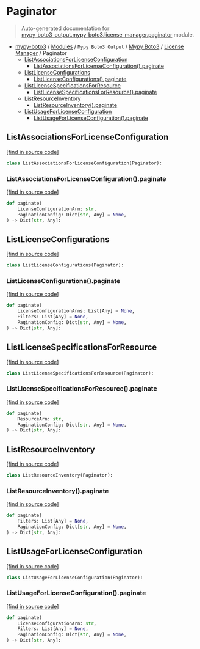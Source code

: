 # Paginator

> Auto-generated documentation for [mypy_boto3_output.mypy_boto3.license_manager.paginator](https://github.com/vemel/mypy_boto3/blob/master/mypy_boto3_output/mypy_boto3/license_manager/paginator.py) module.

- [mypy-boto3](../../../README.md#mypy_boto3) / [Modules](../../../MODULES.md#mypy-boto3-modules) / `Mypy Boto3 Output` / [Mypy Boto3](../index.md#mypy-boto3) / [License Manager](index.md#license-manager) / Paginator
    - [ListAssociationsForLicenseConfiguration](#listassociationsforlicenseconfiguration)
        - [ListAssociationsForLicenseConfiguration().paginate](#listassociationsforlicenseconfigurationpaginate)
    - [ListLicenseConfigurations](#listlicenseconfigurations)
        - [ListLicenseConfigurations().paginate](#listlicenseconfigurationspaginate)
    - [ListLicenseSpecificationsForResource](#listlicensespecificationsforresource)
        - [ListLicenseSpecificationsForResource().paginate](#listlicensespecificationsforresourcepaginate)
    - [ListResourceInventory](#listresourceinventory)
        - [ListResourceInventory().paginate](#listresourceinventorypaginate)
    - [ListUsageForLicenseConfiguration](#listusageforlicenseconfiguration)
        - [ListUsageForLicenseConfiguration().paginate](#listusageforlicenseconfigurationpaginate)

## ListAssociationsForLicenseConfiguration

[[find in source code]](https://github.com/vemel/mypy_boto3/blob/master/mypy_boto3_output/mypy_boto3/license_manager/paginator.py#L10)

```python
class ListAssociationsForLicenseConfiguration(Paginator):
```

### ListAssociationsForLicenseConfiguration().paginate

[[find in source code]](https://github.com/vemel/mypy_boto3/blob/master/mypy_boto3_output/mypy_boto3/license_manager/paginator.py#L13)

```python
def paginate(
    LicenseConfigurationArn: str,
    PaginationConfig: Dict[str, Any] = None,
) -> Dict[str, Any]:
```

## ListLicenseConfigurations

[[find in source code]](https://github.com/vemel/mypy_boto3/blob/master/mypy_boto3_output/mypy_boto3/license_manager/paginator.py#L19)

```python
class ListLicenseConfigurations(Paginator):
```

### ListLicenseConfigurations().paginate

[[find in source code]](https://github.com/vemel/mypy_boto3/blob/master/mypy_boto3_output/mypy_boto3/license_manager/paginator.py#L22)

```python
def paginate(
    LicenseConfigurationArns: List[Any] = None,
    Filters: List[Any] = None,
    PaginationConfig: Dict[str, Any] = None,
) -> Dict[str, Any]:
```

## ListLicenseSpecificationsForResource

[[find in source code]](https://github.com/vemel/mypy_boto3/blob/master/mypy_boto3_output/mypy_boto3/license_manager/paginator.py#L31)

```python
class ListLicenseSpecificationsForResource(Paginator):
```

### ListLicenseSpecificationsForResource().paginate

[[find in source code]](https://github.com/vemel/mypy_boto3/blob/master/mypy_boto3_output/mypy_boto3/license_manager/paginator.py#L34)

```python
def paginate(
    ResourceArn: str,
    PaginationConfig: Dict[str, Any] = None,
) -> Dict[str, Any]:
```

## ListResourceInventory

[[find in source code]](https://github.com/vemel/mypy_boto3/blob/master/mypy_boto3_output/mypy_boto3/license_manager/paginator.py#L40)

```python
class ListResourceInventory(Paginator):
```

### ListResourceInventory().paginate

[[find in source code]](https://github.com/vemel/mypy_boto3/blob/master/mypy_boto3_output/mypy_boto3/license_manager/paginator.py#L43)

```python
def paginate(
    Filters: List[Any] = None,
    PaginationConfig: Dict[str, Any] = None,
) -> Dict[str, Any]:
```

## ListUsageForLicenseConfiguration

[[find in source code]](https://github.com/vemel/mypy_boto3/blob/master/mypy_boto3_output/mypy_boto3/license_manager/paginator.py#L49)

```python
class ListUsageForLicenseConfiguration(Paginator):
```

### ListUsageForLicenseConfiguration().paginate

[[find in source code]](https://github.com/vemel/mypy_boto3/blob/master/mypy_boto3_output/mypy_boto3/license_manager/paginator.py#L52)

```python
def paginate(
    LicenseConfigurationArn: str,
    Filters: List[Any] = None,
    PaginationConfig: Dict[str, Any] = None,
) -> Dict[str, Any]:
```
